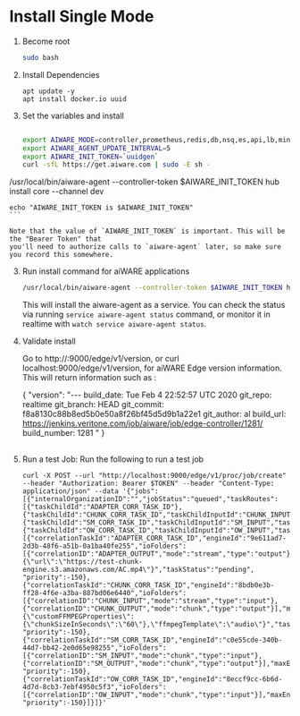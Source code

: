 # Install Single Mode

1. Become root
    ```bash
    sudo bash
    ```

2. Install Dependencies
   ```
   apt update -y
   apt install docker.io uuid
   ```

2. Set the variables and install
    ```bash

    export AIWARE_MODE=controller,prometheus,redis,db,nsq,es,api,lb,minio,engine 
    export AIWARE_AGENT_UPDATE_INTERVAL=5
    export AIWARE_INIT_TOKEN=`uuidgen`
    curl -sfL https://get.aiware.com | sudo -E sh -
/usr/local/bin/aiware-agent --controller-token $AIWARE_INIT_TOKEN hub install core --channel dev

    echo "AIWARE_INIT_TOKEN is $AIWARE_INIT_TOKEN"
    ```

    Note that the value of `AIWARE_INIT_TOKEN` is important. This will be the "Bearer Token" that
    you'll need to authorize calls to `aiware-agent` later, so make sure you record this somewhere.

3. Run install command for aiWARE applications

    ```bash
    /usr/local/bin/aiware-agent --controller-token $AIWARE_INIT_TOKEN hub install core --channel dev
    ```

    This will install the aiware-agent as a service. You can check the status via running `service aiware-agent status` command, or monitor
    it in realtime with `watch service aiware-agent status`.

4. Validate install

    Go to http://<HOST>:9000/edge/v1/version, or curl localhost:9000/edge/v1/version, for aiWARE Edge version information.  This will return information such as :

    { "version": "---
    build_date: Tue Feb 4 22:52:57 UTC 2020
    git_repo: realtime
    git_branch: HEAD
    git_commit: f8a8130c88b8ed5b0e50a8f26bf45d5d9b1a22e1
    git_author: al
    build_url: https://jenkins.veritone.com/job/aiware/job/edge-controller/1281/
    build_number: 1281
    " }


## 

5.    Run a test Job:
       Run the following to run a test job
       ```
       curl -X POST --url "http://localhost:9000/edge/v1/proc/job/create" --header "Authorization: Bearer $TOKEN" --header "Content-Type: application/json" --data '{"jobs":[{"internalOrganizationID":"","jobStatus":"queued","taskRoutes":[{"taskChildId":"ADAPTER_CORR_TASK_ID"},{"taskChildId":"CHUNK_CORR_TASK_ID","taskChildInputId":"CHUNK_INPUT","taskParentId":"ADAPTER_CORR_TASK_ID","taskParentOutputId":"ADAPTER_OUTPUT"},{"taskChildId":"SM_CORR_TASK_ID","taskChildInputId":"SM_INPUT","taskParentId":"CHUNK_CORR_TASK_ID","taskParentOutputId":"CHUNK_OUTPUT"},{"taskChildId":"OW_CORR_TASK_ID","taskChildInputId":"OW_INPUT","taskParentId":"SM_CORR_TASK_ID","taskParentOutputId":"SM_OUTPUT"}],"tasks":[{"correlationTaskId":"ADAPTER_CORR_TASK_ID","engineId":"9e611ad7-2d3b-48f6-a51b-0a1ba40fe255","ioFolders":[{"correlationID":"ADAPTER_OUTPUT","mode":"stream","type":"output"}],"maxEngines":1,"taskPayloadJSON":"{\"url\":\"https://test-chunk-engine.s3.amazonaws.com/AC.mp4\"}","taskStatus":"pending", "priority":-150},{"correlationTaskId":"CHUNK_CORR_TASK_ID","engineId":"8bdb0e3b-ff28-4f6e-a3ba-887bd06e6440","ioFolders":[{"correlationID":"CHUNK_INPUT","mode":"stream","type":"input"},{"correlationID":"CHUNK_OUTPUT","mode":"chunk","type":"output"}],"maxEngines":1,"parentMustBeCompleteBeforeStarting":true,"taskPayloadJSON":"{\"customFFMPEGProperties\":{\"chunkSizeInSeconds\":\"60\"},\"ffmpegTemplate\":\"audio\"}","taskStatus":"pending", "priority":-150},{"correlationTaskId":"SM_CORR_TASK_ID","engineId":"c0e55cde-340b-44d7-bb42-2e0d65e98255","ioFolders":[{"correlationID":"SM_INPUT","mode":"chunk","type":"input"},{"correlationID":"SM_OUTPUT","mode":"chunk","type":"output"}],"maxEngines":1,"maxRetries":10,"numChunksPerWorkItem":5,"parentMustBeCompleteBeforeStarting":true,"taskStatus":"pending", "priority":-150},{"correlationTaskId":"OW_CORR_TASK_ID","engineId":"8eccf9cc-6b6d-4d7d-8cb3-7ebf4950c5f3","ioFolders":[{"correlationID":"OW_INPUT","mode":"chunk","type":"input"}],"maxEngines":1,"maxRetries":10,"taskStatus":"pending", "priority":-150}]}]}'
       ```
